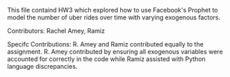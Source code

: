 This file containd HW3 which explored how to use Facebook's Prophet to model the number of uber rides over time
with varying exogenous factors. 

Contributors: Rachel Amey, Ramiz

Specifc Contributions: R. Amey and Ramiz contributed equally to the assignment. R. Amey contributed by ensuring all exogenous variables 
were accounted for correctly in the code while Ramiz assisted with Python language discrepancies. 

